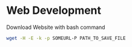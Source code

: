 # Web Development

Download Website with bash command

```bash
wget -H -E -k -p SOMEURL-P PATH_TO_SAVE_FILE
```